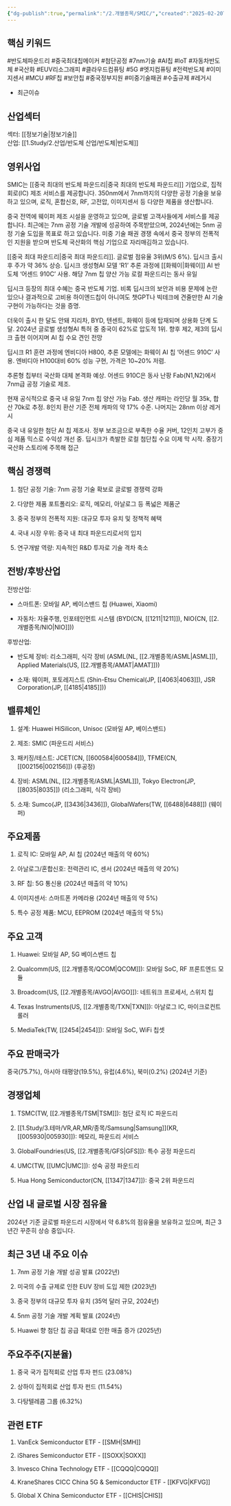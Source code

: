 ```yaml
---
{"dg-publish":true,"permalink":"/2.개별종목/SMIC/","created":"2025-02-20T16:10:11.160+09:00","updated":"2025-07-29T21:37:05.194+09:00"}
---
```


## 핵심 키워드

#반도체파운드리 #중국최대칩메이커 #첨단공정 #7nm기술 #AI칩 #IoT #자동차반도체 #국산화 #EUV리소그래피 #클라우드컴퓨팅 #5G #엣지컴퓨팅 #전력반도체 #이미지센서 #MCU #RF칩 #보안칩 #중국정부지원 #미중기술패권 #수출규제 #레거시 


- 최근이슈

## 산업섹터

섹터: [[정보기술\|정보기술]]  
산업: [[1.Study/2.산업/반도체 산업/반도체\|반도체]]

## 영위사업

SMIC는 [[중국 최대의 반도체 파운드리\|중국 최대의 반도체 파운드리]] 기업으로, 집적회로(IC) 제조 서비스를 제공합니다. 350nm에서 7nm까지의 다양한 공정 기술을 보유하고 있으며, 로직, 혼합신호, RF, 고전압, 이미지센서 등 다양한 제품을 생산합니다. 

중국 전역에 웨이퍼 제조 시설을 운영하고 있으며, 글로벌 고객사들에게 서비스를 제공합니다. 최근에는 7nm 공정 기술 개발에 성공하여 주목받았으며, 2024년에는 5nm 공정 기술 도입을 목표로 하고 있습니다. 미중 기술 패권 경쟁 속에서 중국 정부의 전폭적인 지원을 받으며 반도체 국산화의 핵심 기업으로 자리매김하고 있습니다.

[[중국 최대 파운드리\|중국 최대 파운드리]]. 글로벌 점유율 3위(M/S 6%). 딥시크 출시 후 주가 약 36% 상승. 딥시크 생성형AI 모델 ‘R1’ 추론 과정에 [[화웨이\|화웨이]] AI 반도체 ‘어센드 910C’ 사용. 해당 7nm 칩 양산 가능 로컬 파운드리는 동사 유일

딥시크 등장의 최대 수혜는 중국 반도체 기업. 비록 딥시크의 보안과 비용 문제에 논란 있으나 결과적으로 고비용 하이엔드칩이 아니여도 챗GPT나 빅테크에 견줄만한 AI 기술 구현이 가능하다는 것을 증명. 

더욱이 출시 한 달도 안돼 지리차, BYD, 텐센트, 화웨이 등에 탑재되며 상용화 단계 도달. 2024년 글로벌 생성형AI 특허 중 중국이 62%로 압도적 1위. 향후 제2, 제3의 딥시크 출현 이어지며 AI 칩 수요 견인 전망

딥시크 R1 훈련 과정에 엔비디아 H800, 추론 모델에는 화웨이 AI 칩 ‘어센드 910C’ 사용. 엔비디아 H100대비 60% 성능 구현, 가격은 10~20% 저렴. 

추론형 칩부터 국산화 대체 본격화 예상. 어센드 910C은 동사 난팡 Fab(N1,N2)에서 7nm급 공정 기술로 제조. 

현재 공식적으로 중국 내 유일 7nm 칩 양산 가능 Fab. 생산 캐파는 라인당 월 35k, 합산 70k로 추정. 8인치 환산 기준 전체 캐파의 약 17% 수준. 나머지는 28nm 이상 레거시

중국 내 유일한 첨단 AI 칩 제조사. 정부 보조금으로 부족한 수율 커버, 12인치 고부가 중심 제품 믹스로 수익성 개선 중. 딥시크가 촉발한 로컬 첨단칩 수요 이제 막 시작. 중장기 국산화 스토리에 주목해 접근

## 핵심 경쟁력

1. 첨단 공정 기술: 7nm 공정 기술 확보로 글로벌 경쟁력 강화
    
2. 다양한 제품 포트폴리오: 로직, 메모리, 아날로그 등 폭넓은 제품군
    
3. 중국 정부의 전폭적 지원: 대규모 투자 유치 및 정책적 혜택
    
4. 국내 시장 우위: 중국 내 최대 파운드리로서의 입지
    
5. 연구개발 역량: 지속적인 R&D 투자로 기술 격차 축소
    

## 전방/후방산업

전방산업:

- 스마트폰: 모바일 AP, 베이스밴드 칩 (Huawei, Xiaomi)
    
- 자동차: 자율주행, 인포테인먼트 시스템 (BYD(CN, [[1211\|1211]]), NIO(CN, [[2.개별종목/NIO\|NIO]]))
    

후방산업:

- 반도체 장비: 리소그래피, 식각 장비 (ASML(NL, [[2.개별종목/ASML\|ASML]]), Applied Materials(US, [[2.개별종목/AMAT\|AMAT]]))
    
- 소재: 웨이퍼, 포토레지스트 (Shin-Etsu Chemical(JP, [[4063\|4063]]), JSR Corporation(JP, [[4185\|4185]]))
    

## 밸류체인

1. 설계: Huawei HiSilicon, Unisoc (모바일 AP, 베이스밴드)
    
2. 제조: SMIC (파운드리 서비스)
    
3. 패키징/테스트: JCET(CN, [[600584\|600584]]), TFME(CN, [[002156\|002156]]) (후공정)
    
4. 장비: ASML(NL, [[2.개별종목/ASML\|ASML]]), Tokyo Electron(JP, [[8035\|8035]]) (리소그래피, 식각 장비)
    
5. 소재: Sumco(JP, [[3436\|3436]]), GlobalWafers(TW, [[6488\|6488]]) (웨이퍼)
    

## 주요제품

1. 로직 IC: 모바일 AP, AI 칩 (2024년 매출의 약 60%)
    
2. 아날로그/혼합신호: 전력관리 IC, 센서 (2024년 매출의 약 20%)
    
3. RF 칩: 5G 통신용 (2024년 매출의 약 10%)
    
4. 이미지센서: 스마트폰 카메라용 (2024년 매출의 약 5%)
    
5. 특수 공정 제품: MCU, EEPROM (2024년 매출의 약 5%)
    

## 주요 고객

1. Huawei: 모바일 AP, 5G 베이스밴드 칩
    
2. Qualcomm(US, [[2.개별종목/QCOM\|QCOM]]): 모바일 SoC, RF 프론트엔드 모듈
    
3. Broadcom(US, [[2.개별종목/AVGO\|AVGO]]): 네트워크 프로세서, 스위치 칩
    
4. Texas Instruments(US, [[2.개별종목/TXN\|TXN]]): 아날로그 IC, 마이크로컨트롤러
    
5. MediaTek(TW, [[2454\|2454]]): 모바일 SoC, WiFi 칩셋
    

## 주요 판매국가

중국(75.7%), 아시아 태평양(19.5%), 유럽(4.6%), 북미(0.2%) (2024년 기준)

## 경쟁업체

1. TSMC(TW, [[2.개별종목/TSM\|TSM]]): 첨단 로직 IC 파운드리
    
2. [[1.Study/3.테마/VR,AR,MR/종목/Samsung\|Samsung]](KR, [[005930\|005930]]): 메모리, 파운드리 서비스
    
3. GlobalFoundries(US, [[2.개별종목/GFS\|GFS]]): 특수 공정 파운드리
    
4. UMC(TW, [[UMC\|UMC]]): 성숙 공정 파운드리
    
5. Hua Hong Semiconductor(CN, [[1347\|1347]]): 중국 2위 파운드리
    

## 산업 내 글로벌 시장 점유율

2024년 기준 글로벌 파운드리 시장에서 약 6.8%의 점유율을 보유하고 있으며, 최근 3년간 꾸준히 상승 중입니다.

## 최근 3년 내 주요 이슈

1. 7nm 공정 기술 개발 성공 발표 (2022년)
    
2. 미국의 수출 규제로 인한 EUV 장비 도입 제한 (2023년)
    
3. 중국 정부의 대규모 투자 유치 (35억 달러 규모, 2024년)
    
4. 5nm 공정 기술 개발 계획 발표 (2024년)
    
5. Huawei 향 첨단 칩 공급 확대로 인한 매출 증가 (2025년)
    

## 주요주주(지분율)

1. 중국 국가 집적회로 산업 투자 펀드 (23.08%)
    
2. 상하이 집적회로 산업 투자 펀드 (11.54%)
    
3. 다탕텔레콤 그룹 (6.32%)
    

## 관련 ETF

1. VanEck Semiconductor ETF - [[SMH\|SMH]]
    
2. iShares Semiconductor ETF - [[SOXX\|SOXX]]
    
3. Invesco China Technology ETF - [[CQQQ\|CQQQ]]
    
4. KraneShares CICC China 5G & Semiconductor ETF - [[KFVG\|KFVG]]
    
5. Global X China Semiconductor ETF - [[CHIS\|CHIS]]
    
